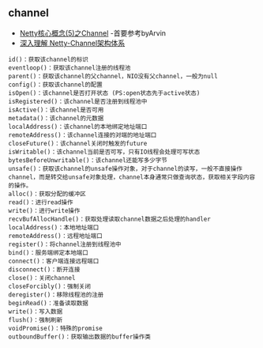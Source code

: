 ## channel
- [Netty核心概念(5)之Channel](https://www.cnblogs.com/lighten/p/8950347.html) -首要参考byArvin
- [深入理解 Netty-Channel架构体系](https://www.cnblogs.com/ZhuChangwu/p/11204057.html)
```
id()：获取该channel的标识
eventloop()：获取该channel注册的线程池
parent()：获取该channel的父channel，NIO没有父channel，一般为null
config()：获取该channel的配置
isOpen()：该channel是否打开状态 (PS:open状态先于active状态)
isRegistered()：该channel是否注册到线程池中
isActive()：该channel是否可用
metadata()：该channel的元数据
localAddress()：该channel的本地绑定地址端口
remoteAddress()：该channel连接的对端的地址端口
closeFuture()：该channel关闭时触发的future
isWritable()：该channel当前是否可写，只有IO线程会处理可写状态
bytesBeforeUnwritable()：该channel还能写多少字节
unsafe()：获取该channel的unsafe操作对象，对于channel的读写，一般不直接操作channel，而是转交给unsafe对象处理，channel本身通常只做查询状态，获取相关字段内容的操作。
alloc()：获取分配的缓冲区
read()：进行read操作
write()：进行write操作
recvBufAllocHandle()：获取处理读取channel数据之后处理的handler
localAddress()：本地地址端口
remoteAddress()：远程地址端口
register()：将channel注册到线程池中
bind()：服务端绑定本地端口
connect()：客户端连接远程端口
disconnect()：断开连接
close()：关闭channel
closeForcibly()：强制关闭
deregister()：移除线程池的注册
beginRead()：准备读取数据
write()：写入数据
flush()：强制刷新
voidPromise()：特殊的promise
outboundBuffer()：获取输出数据的buffer操作类
```